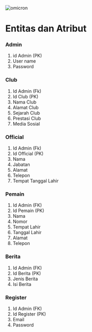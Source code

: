 ![omicron](https://user-images.githubusercontent.com/86096057/176133485-a36126b9-283c-4b9c-abc7-4d693fb6aa19.png)

# Entitas dan Atribut
### Admin
1. id Admin (PK)
2. User name
3. Password

### Club
1. Id Admin (Fk)
2. Id Club (PK)
3. Nama Club
4. Alamat Club
5. Sejarah Club 
6. Prestasi Club
7. Media Sosial

### Official
1. Id Admin (Fk)
2. Id Official (PK)
3. Nama
4. Jabatan
5. Alamat
6. Telepon
7. Tempat Tanggal Lahir 

### Pemain
1. Id Admin (FK)
2. Id Pemain (PK)
3. Nama
4. Nomor
5. Tempat Lahir
6. Tanggal Lahir
7. Alamat
8. Telepon

### Berita
1. Id Admin (FK)
2. Id Berita (PK)
3. Jenis Berita
4. Isi Berita

### Register 
1. Id Admin (FK)
2. Id Register (PK)
3. Email
4. Password
